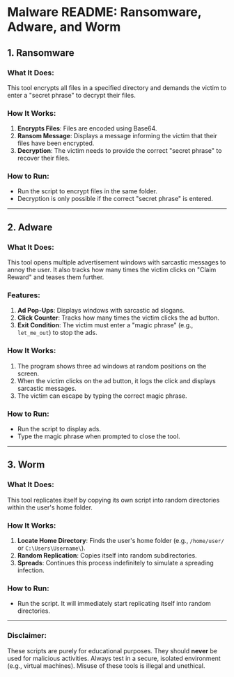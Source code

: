 # Malware README: Ransomware, Adware, and Worm

## 1. **Ransomware**
### What It Does:
This tool encrypts all files in a specified directory and demands the victim to enter a "secret phrase" to decrypt their files.

### How It Works:
1. **Encrypts Files**: Files are encoded using Base64.
2. **Ransom Message**: Displays a message informing the victim that their files have been encrypted.
3. **Decryption**: The victim needs to provide the correct "secret phrase" to recover their files.

### How to Run:
- Run the script to encrypt files in the same folder.
- Decryption is only possible if the correct "secret phrase" is entered.

---

## 2. **Adware**
### What It Does:
This tool opens multiple advertisement windows with sarcastic messages to annoy the user. It also tracks how many times the victim clicks on "Claim Reward" and teases them further.

### Features:
1. **Ad Pop-Ups**: Displays windows with sarcastic ad slogans.
2. **Click Counter**: Tracks how many times the victim clicks the ad button.
3. **Exit Condition**: The victim must enter a "magic phrase" (e.g., `let_me_out`) to stop the ads.

### How It Works:
1. The program shows three ad windows at random positions on the screen.
2. When the victim clicks on the ad button, it logs the click and displays sarcastic messages.
3. The victim can escape by typing the correct magic phrase.

### How to Run:
- Run the script to display ads.
- Type the magic phrase when prompted to close the tool.

---

## 3. **Worm**
### What It Does:
This tool replicates itself by copying its own script into random directories within the user's home folder.

### How It Works:
1. **Locate Home Directory**: Finds the user's home folder (e.g., `/home/user/` or `C:\Users\Username\`).
2. **Random Replication**: Copies itself into random subdirectories.
3. **Spreads**: Continues this process indefinitely to simulate a spreading infection.

### How to Run:
- Run the script. It will immediately start replicating itself into random directories.

---

### Disclaimer:
These scripts are purely for educational purposes. They should **never** be used for malicious activities. Always test in a secure, isolated environment (e.g., virtual machines). Misuse of these tools is illegal and unethical.

